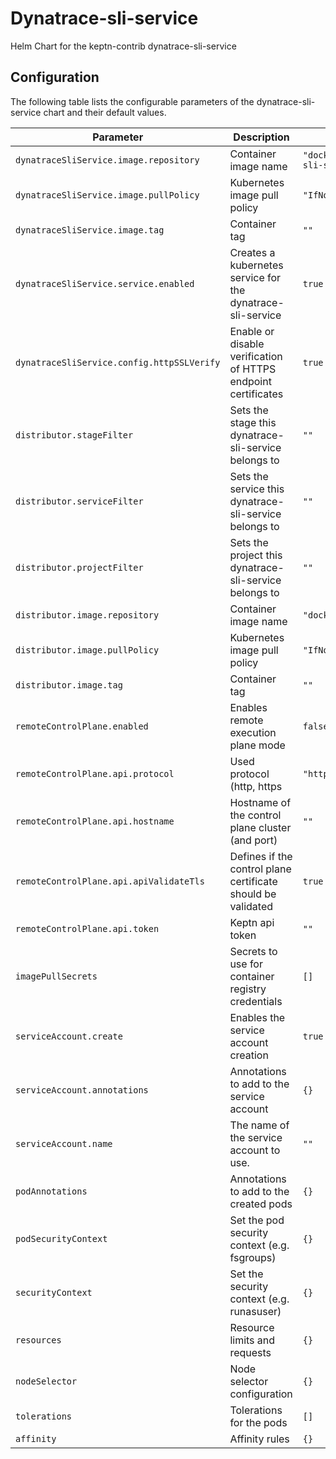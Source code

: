 
Dynatrace-sli-service
===========

Helm Chart for the keptn-contrib dynatrace-sli-service


## Configuration

The following table lists the configurable parameters of the dynatrace-sli-service chart and their default values.

| Parameter                | Description             | Default        |
| ------------------------ | ----------------------- | -------------- |
| `dynatraceSliService.image.repository` | Container image name | `"docker.io/keptncontrib/dynatrace-sli-service"` |
| `dynatraceSliService.image.pullPolicy` | Kubernetes image pull policy | `"IfNotPresent"` |
| `dynatraceSliService.image.tag` | Container tag | `""` |
| `dynatraceSliService.service.enabled` | Creates a kubernetes service for the dynatrace-sli-service | `true` |
| `dynatraceSliService.config.httpSSLVerify` | Enable or disable verification of HTTPS endpoint certificates | `true` |
| `distributor.stageFilter` | Sets the stage this dynatrace-sli-service belongs to | `""` |
| `distributor.serviceFilter` | Sets the service this dynatrace-sli-service belongs to | `""` |
| `distributor.projectFilter` | Sets the project this dynatrace-sli-service belongs to | `""` |
| `distributor.image.repository` | Container image name | `"docker.io/keptn/distributor"` |
| `distributor.image.pullPolicy` | Kubernetes image pull policy | `"IfNotPresent"` |
| `distributor.image.tag` | Container tag | `""` |
| `remoteControlPlane.enabled` | Enables remote execution plane mode | `false` |
| `remoteControlPlane.api.protocol` | Used protocol (http, https | `"https"` |
| `remoteControlPlane.api.hostname` | Hostname of the control plane cluster (and port) | `""` |
| `remoteControlPlane.api.apiValidateTls` | Defines if the control plane certificate should be validated | `true` |
| `remoteControlPlane.api.token` | Keptn api token | `""` |
| `imagePullSecrets` | Secrets to use for container registry credentials | `[]` |
| `serviceAccount.create` | Enables the service account creation | `true` |
| `serviceAccount.annotations` | Annotations to add to the service account | `{}` |
| `serviceAccount.name` | The name of the service account to use. | `""` |
| `podAnnotations` | Annotations to add to the created pods | `{}` |
| `podSecurityContext` | Set the pod security context (e.g. fsgroups) | `{}` |
| `securityContext` | Set the security context (e.g. runasuser) | `{}` |
| `resources` | Resource limits and requests | `{}` |
| `nodeSelector` | Node selector configuration | `{}` |
| `tolerations` | Tolerations for the pods | `[]` |
| `affinity` | Affinity rules | `{}` |





